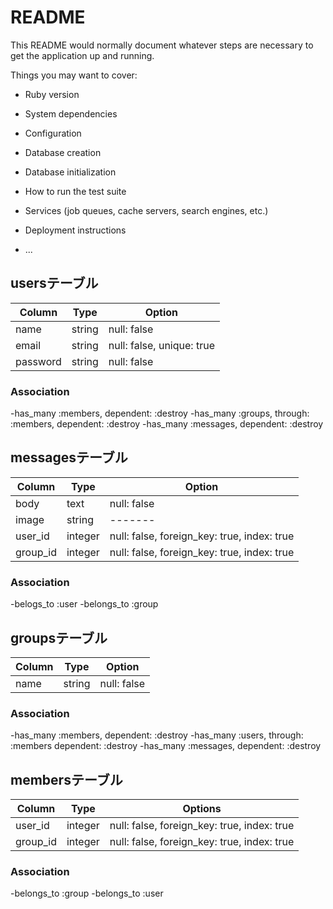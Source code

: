 # README

This README would normally document whatever steps are necessary to get the
application up and running.

Things you may want to cover:

* Ruby version

* System dependencies

* Configuration

* Database creation

* Database initialization

* How to run the test suite

* Services (job queues, cache servers, search engines, etc.)

* Deployment instructions

* ...

## usersテーブル
|Column|Type|Option|
|------|----|------|
|name|string|null: false|
|email|string|null: false, unique: true|
|password|string|null: false|

### Association
-has_many :members, dependent: :destroy
-has_many :groups, through: :members, dependent: :destroy
-has_many :messages, dependent: :destroy

## messagesテーブル
|Column|Type|Option|
|------|----|------|
|body|text|null: false|
|image|string|-------|
|user_id|integer|null: false, foreign_key: true, index: true|
|group_id|integer|null: false, foreign_key: true, index: true|

### Association
-belogs_to :user
-belongs_to :group

## groupsテーブル
|Column|Type|Option|
|------|----|------|
|name|string|null: false|

### Association
-has_many :members, dependent: :destroy
-has_many :users, through: :members dependent: :destroy
-has_many :messages, dependent: :destroy


## membersテーブル

|Column|Type|Options|
|------|----|-------|
|user_id|integer|null: false, foreign_key: true, index: true|
|group_id|integer|null: false, foreign_key: true, index: true|

### Association
-belongs_to :group
-belongs_to :user